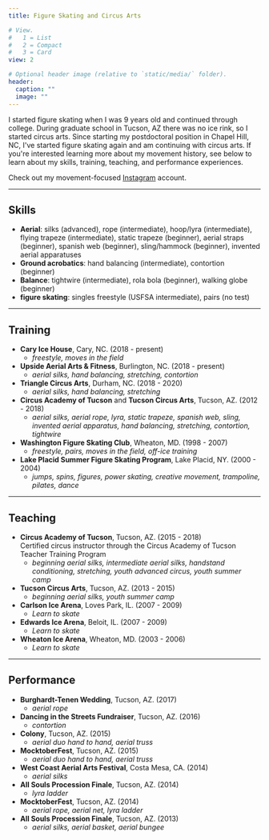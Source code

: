 ```yaml
---
title: Figure Skating and Circus Arts

# View.
#   1 = List
#   2 = Compact
#   3 = Card
view: 2

# Optional header image (relative to `static/media/` folder).
header:
  caption: ""
  image: ""
---
```


I started figure skating when I was 9 years old and continued through college.
During graduate school in Tucson, AZ there was no ice rink, so I started circus arts.
Since starting my postdoctoral position in Chapel Hill, NC, I've started figure skating again
and am continuing with circus arts. If you're interested learning more about my movement history,
see below to learn about my skills, training, teaching, and performance experiences.

Check out my movement-focused [Instagram](https://www.instagram.com/pasteler89) account.

----------------

## Skills
- **Aerial**: silks (advanced), rope (intermediate), hoop/lyra (intermediate), flying trapeze (intermediate), 
static trapeze (beginner), aerial straps (beginner), spanish web (beginner), sling/hammock (beginner), invented aerial apparatuses
- **Ground acrobatics**: hand balancing (intermediate), contortion (beginner)
- **Balance**: tightwire (intermediate), rola bola (beginner), walking globe (beginner)
- **figure skating**: singles freestyle (USFSA intermediate), pairs (no test)

-----------

## Training
- **Cary Ice House**, Cary, NC. (2018 - present)
  - *freestyle, moves in the field*
- **Upside Aerial Arts & Fitness**, Burlington, NC. (2018 - present)    
  - *aerial silks, hand balancing, stretching, contortion*
- **Triangle Circus Arts**, Durham, NC. (2018 - 2020)    
  - *aerial silks, hand balancing, stretching*    
- **Circus Academy of Tucson** and **Tucson Circus Arts**, Tucson, AZ. (2012 - 2018)    
  - *aerial silks, aerial rope, lyra, static trapeze, spanish web, sling, invented aerial apparatus, hand balancing, stretching, contortion, tightwire*
- **Washington Figure Skating Club**, Wheaton, MD. (1998 - 2007)    
  - *freestyle, pairs, moves in the field, off-ice training*
- **Lake Placid Summer Figure Skating Program**, Lake Placid, NY. (2000 - 2004)    
  - *jumps, spins, figures, power skating, creative movement, trampoline, pilates, dance*  

-----------

## Teaching
- **Circus Academy of Tucson**, Tucson, AZ. (2015 - 2018)  
  Certified circus instructor through the Circus Academy of Tucson Teacher Training Program      
  - *beginning aerial silks, intermediate aerial silks, handstand conditioning, stretching, youth advanced circus, youth summer camp*
- **Tucson Circus Arts**, Tucson, AZ. (2013 - 2015)    
  - *beginning aerial silks, youth summer camp*
- **Carlson Ice Arena**, Loves Park, IL. (2007 - 2009)    
  - *Learn to skate*
- **Edwards Ice Arena**, Beloit, IL. (2007 - 2009)    
  - *Learn to skate*
- **Wheaton Ice Arena**, Wheaton, MD. (2003 - 2006)    
  - *Learn to skate*

-----------

## Performance
- **Burghardt-Tenen Wedding**, Tucson, AZ. (2017)
  - *aerial rope*
- **Dancing in the Streets Fundraiser**, Tucson, AZ. (2016)
  - *contortion*
- **Colony**, Tucson, AZ. (2015)
  - *aerial duo hand to hand, aerial truss*
- **MocktoberFest**, Tucson, AZ. (2015)
  - *aerial duo hand to hand, aerial truss*
- **West Coast Aerial Arts Festival**, Costa Mesa, CA. (2014)
  - *aerial silks*
- **All Souls Procession Finale**, Tucson, AZ. (2014)
  - *lyra ladder*
- **MocktoberFest**, Tucson, AZ. (2014)
  - *aerial rope, aerial net, lyra ladder*
- **All Souls Procession Finale**, Tucson, AZ. (2013)
  - *aerial silks, aerial basket, aerial bungee*
